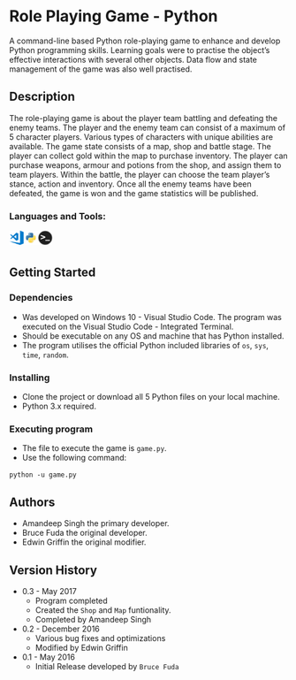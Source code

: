 
# Role Playing Game - Python

A command-line based Python role-playing game to enhance and develop Python programming skills. Learning goals were to practise the object’s effective interactions with several other objects. Data flow and state management of the game was also well practised.

## Description

The role-playing game is about the player team battling and defeating the enemy teams. The player and the enemy team can consist of a maximum of 5 character players. Various types of characters with unique abilities are available. The game state consists of a map, shop and battle stage. The player can collect gold within the map to purchase inventory. The player can purchase weapons, armour and potions from the shop, and assign them to team players. Within the battle, the player can choose the team player’s stance, action and inventory. Once all the enemy teams have been defeated, the game is won and the game statistics will be published.

### Languages and Tools:

<img align="left" alt="Visual Studio Code" width="26px" src="https://raw.githubusercontent.com/github/explore/80688e429a7d4ef2fca1e82350fe8e3517d3494d/topics/visual-studio-code/visual-studio-code.png" />
<img align="left" alt="Python" width="26px" src="https://raw.githubusercontent.com/github/explore/80688e429a7d4ef2fca1e82350fe8e3517d3494d/topics/python/python.png" />
<img align="left" alt="Terminal" width="26px" src="https://raw.githubusercontent.com/github/explore/80688e429a7d4ef2fca1e82350fe8e3517d3494d/topics/terminal/terminal.png" />

<br/>
<br/>

## Getting Started

### Dependencies

* Was developed on Windows 10 - Visual Studio Code. The program was executed on the Visual Studio Code - Integrated Terminal.
* Should be executable on any OS and machine that has Python installed.
* The program utilises the official Python included libraries of `os`, `sys`, `time`, `random`.

### Installing

* Clone the project or download all 5 Python files on your local machine.
* Python 3.x required.

### Executing program

* The file to execute the game is `game.py`.
* Use the following command:
```
python -u game.py
```

## Authors

* Amandeep Singh the primary developer.
* Bruce Fuda the original developer.
* Edwin Griffin the original modifier.

## Version History

* 0.3 - May 2017
    * Program completed
    * Created the `Shop` and `Map` funtionality.
    * Completed by Amandeep Singh
* 0.2 - December 2016
    * Various bug fixes and optimizations
    * Modified by Edwin Griffin
* 0.1 - May 2016
    * Initial Release developed by `Bruce Fuda`

